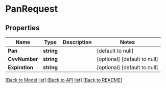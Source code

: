 # PanRequest

## Properties
Name | Type | Description | Notes
------------ | ------------- | ------------- | -------------
**Pan** | **string** |  | [default to null]
**CvvNumber** | **string** |  | [optional] [default to null]
**Expiration** | **string** |  | [optional] [default to null]

[[Back to Model list]](../README.md#documentation-for-models) [[Back to API list]](../README.md#documentation-for-api-endpoints) [[Back to README]](../README.md)


